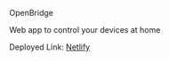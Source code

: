 OpenBridge

Web app to control your devices at home

Deployed Link: [Netlify](https://openbridge.netlify.app)
